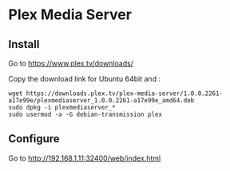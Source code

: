 # Plex Media Server


## Install

Go to https://www.plex.tv/downloads/

Copy the download link for Ubuntu 64bit and :
````
wget https://downloads.plex.tv/plex-media-server/1.0.0.2261-a17e99e/plexmediaserver_1.0.0.2261-a17e99e_amd64.deb
sudo dpkg -i plexmediaserver_*
sudo usermod -a -G debian-transmission plex
````

## Configure

Go to http://192.168.1.11:32400/web/index.html